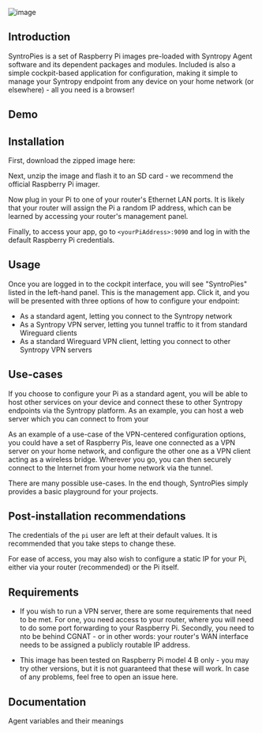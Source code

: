 ![image](https://user-images.githubusercontent.com/86206059/122754941-2d2b5100-d28c-11eb-916b-d1f5512dd5d0.png)

## Introduction

SyntroPies is a set of Raspberry Pi images pre-loaded with Syntropy Agent software and its dependent packages and modules. Included is also a simple cockpit-based application for configuration, making it simple to manage your Syntropy endpoint from any device on your home network (or elsewhere) - all you need is a browser!


## Demo


## Installation
First, download the zipped image here:

Next, unzip the image and flash it to an SD card - we recommend the official Raspberry Pi imager.

Now plug in your Pi to one of your router's Ethernet LAN ports. It is likely that your router will assign the Pi a random IP address, which can be learned by accessing your router's management panel.

Finally, to access your app, go to  ```<yourPiAddress>:9090``` and log in with the default Raspberry Pi credentials.

## Usage

Once you are logged in to the cockpit interface, you will see "SyntroPies" listed in the left-hand panel. This is the management app. Click it, and you will be presented with three options of how to configure your endpoint:

* As a standard agent, letting you connect to the Syntropy network
* As a Syntropy VPN server, letting you tunnel traffic to it from standard Wireguard clients
* As a standard Wireguard VPN client, letting you connect to other Syntropy VPN servers 


## Use-cases

If you choose to configure your Pi as a standard agent, you will be able to host other services on your device and connect these to other Syntropy endpoints via the Syntropy platform. As an example, you can host a web server which you can connect to from your

As an example of a use-case of the VPN-centered configuration options, you could have a set of Raspberry Pis, leave one connected as a VPN server on your home network, and configure the other one as a VPN client acting as a wireless bridge. Wherever you go, you can then securely connect to the Internet from your home network via the tunnel.

There are many possible use-cases. In the end though, SyntroPies simply provides a basic playground for your projects.


## Post-installation recommendations

The credentials of the ```pi``` user are left at their default values. It is recommended that you take steps to change these.

For ease of access, you may also wish to configure a static IP for your Pi, either via your router (recommended) or the Pi itself.

## Requirements
* If you wish to run a VPN server, there are some requirements that need to be met. For one, you need access to your router, where you will need to do some port forwarding to your Raspberry Pi. Secondly, you need to nto be behind CGNAT - or in other words: your router's WAN interface needs to be assigned a publicly routable IP address.

* This image has been tested on Raspberry Pi model 4 B only - you may try other versions, but it is not guaranteed that these will work. In case of any problems, feel free to open an issue here.

## Documentation
Agent variables and their meanings

